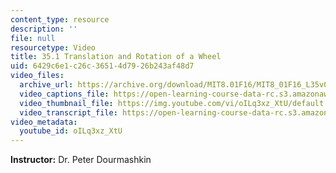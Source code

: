 ```yaml
---
content_type: resource
description: ''
file: null
resourcetype: Video
title: 35.1 Translation and Rotation of a Wheel
uid: 6429c6e1-c26c-3651-4d79-26b243af48d7
video_files:
  archive_url: https://archive.org/download/MIT8.01F16/MIT8_01F16_L35v01_360p.mp4
  video_captions_file: https://open-learning-course-data-rc.s3.amazonaws.com/8-01sc-classical-mechanics-fall-2016/5f4003778dc95a888d1fb814751d4e80_oILq3xz_XtU.vtt
  video_thumbnail_file: https://img.youtube.com/vi/oILq3xz_XtU/default.jpg
  video_transcript_file: https://open-learning-course-data-rc.s3.amazonaws.com/8-01sc-classical-mechanics-fall-2016/2326c3a2f4df56c787c23ae916fd315c_oILq3xz_XtU.pdf
video_metadata:
  youtube_id: oILq3xz_XtU
---
```


**Instructor:** Dr. Peter Dourmashkin